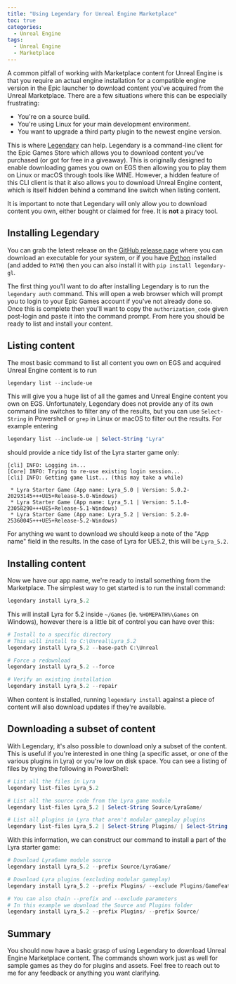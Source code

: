 ```yaml
---
title: "Using Legendary for Unreal Engine Marketplace"
toc: true
categories:
  - Unreal Engine
tags:
  - Unreal Engine
  - Marketplace
---
```


A common pitfall of working with Marketplace content for Unreal Engine is that you require an actual engine installation
for a compatible engine version in the Epic launcher to download content you've acquired from the Unreal Marketplace.
There are a few situations where this can be especially frustrating:
- You're on a source build.
- You're using Linux for your main development environment.
- You want to upgrade a third party plugin to the newest engine version.

This is where [Legendary](https://github.com/derrod/legendary) can help. Legendary is a command-line client for the
Epic Games Store which allows you to download content you've purchased (or got for free in a giveaway). This is
originally designed to enable downloading games you own on EGS then allowing you to play them on Linux or macOS through
tools like WINE. However, a hidden feature of this CLI client is that it also allows you to download Unreal Engine
content, which is itself hidden behind a command line switch when listing content.

It is important to note that Legendary will only allow you to download content you own, either bought or claimed for
free. It is **not** a piracy tool.

## Installing Legendary
You can grab the latest release on the [GitHub release page](https://github.com/derrod/legendary/releases/latest) where
you can download an executable for your system, or if you have [Python](https://python.org) installed  (and added to
`PATH`) then you can also install it with `pip install legendary-gl`.

The first thing you'll want to do after installing Legendary is to run the `legendary auth` command. This will open a
web browser which will prompt you to login to your Epic Games account if you've not already done so. Once this is
complete then you'll want to copy the `authorization_code` given post-login and paste it into the command prompt. From
here you should be ready to list and install your content.

## Listing content
The most basic command to list all content you own on EGS and acquired Unreal Engine content is to run
```powershell
legendary list --include-ue
```

This will give you a huge list of all the games and Unreal Engine content you own on EGS. Unfortunately, Legendary does
not provide any of its own command line switches to filter any of the results, but you can use `Select-String` in
Powershell or `grep` in Linux or macOS to filter out the results. For example entering

```powershell
legendary list --include-ue | Select-String "Lyra"
```
should provide a nice tidy list of the Lyra starter game only:

```
[cli] INFO: Logging in...
[Core] INFO: Trying to re-use existing login session...
[cli] INFO: Getting game list... (this may take a while)

 * Lyra Starter Game (App name: Lyra_5.0 | Version: 5.0.2-20293145+++UE5+Release-5.0-Windows)
 * Lyra Starter Game (App name: Lyra_5.1 | Version: 5.1.0-23058290+++UE5+Release-5.1-Windows)
 * Lyra Starter Game (App name: Lyra_5.2 | Version: 5.2.0-25360045+++UE5+Release-5.2-Windows)
```
For anything we want to download we should keep a note of the "App name" field in the results. In the case of Lyra for
UE5.2, this will be `Lyra_5.2`.

## Installing content
Now we have our app name, we're ready to install something from the Marketplace. The simplest way to get started is to
run the install command:

```powershell
legendary install Lyra_5.2
```

This will install Lyra for 5.2 inside `~/Games` (ie. `%HOMEPATH%\Games` on Windows), however there is a little bit of
control you can have over this:

```powershell
# Install to a specific directory
# This will install to C:\Unreal\Lyra_5.2
legendary install Lyra_5.2 --base-path C:\Unreal

# Force a redownload
legendary install Lyra_5.2 --force

# Verify an existing installation
legendary install Lyra_5.2 --repair
```

When content is installed, running `legendary install` against a piece of content will also download updates if they're
available.

## Downloading a subset of content
With Legendary, it's also possible to download only a subset of the content. This is useful if you're interested in one
thing (a specific asset, or one of the various plugins in Lyra) or you're low on disk space. You can see a listing of
files by trying the following in PowerShell:

```powershell
# List all the files in Lyra
legendary list-files Lyra_5.2

# List all the source code from the Lyra game module
legendary list-files Lyra_5.2 | Select-String Source/LyraGame/

# List all plugins in Lyra that aren't modular gameplay plugins
legendary list-files Lyra_5.2 | Select-String Plugins/ | Select-String "GameFeatures" -NotMatch
```

With this information, we can construct our command to install a part of the Lyra starter game:

```powershell
# Download LyraGame module source
legendary install Lyra_5.2 --prefix Source/LyraGame/

# Download Lyra plugins (excluding modular gameplay)
legendary install Lyra_5.2 --prefix Plugins/ --exclude Plugins/GameFeatures/

# You can also chain --prefix and --exclude parameters
# In this example we download the Source and Plugins folder
legendary install Lyra_5.2 --prefix Plugins/ --prefix Source/
```

## Summary

You should now have a basic grasp of using Legendary to download Unreal Engine Marketplace content. The commands shown
work just as well for sample games as they do for plugins and assets. Feel free to reach out to me for any feedback
or anything you want clarifying.